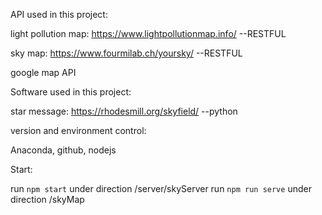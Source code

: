 API used in this project:

light pollution map: https://www.lightpollutionmap.info/ --RESTFUL

sky map: https://www.fourmilab.ch/yoursky/ --RESTFUL

google map API

Software used in this project:

star message: https://rhodesmill.org/skyfield/ --python

version and environment control:

Anaconda, github, nodejs

Start:

run `npm start` under direction  /server/skyServer 
run `npm run serve` under direction /skyMap


